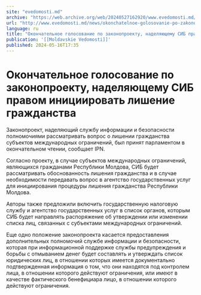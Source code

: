 ```yaml
---
site: "evedomosti.md"
archive: "https://web.archive.org/web/20240527162920/www.evedomosti.md/news/okonchatelnoe-golosovanie-po-zakonoproektu-nadelyayushemu-si"
url: "http://www.evedomosti.md/news/okonchatelnoe-golosovanie-po-zakonoproektu-nadelyayushemu-si"
language: ru
title: "Окончательное голосование по законопроекту, наделяющему СИБ правом инициировать лишение гражданства"
publication: '[[Moldavskie Vedomosti]]'
published: 2024-05-16T17:35
---
```


# Окончательное голосование по законопроекту, наделяющему СИБ правом инициировать лишение гражданства

Законопроект, наделяющий службу информации и безопасности полномочиями рассматривать вопрос о лишении гражданства субъектов международных ограничений, был принят парламентом в окончательном чтении, сообщает IPN.

Согласно проекту, в случае субъектов международных ограничений, являющихся гражданами Республики Молдова, СИБ будет рассматривать обоснованность лишения гражданства и в случае необходимости передавать вопрос в агентство государственных услуг для инициирования процедуры лишения гражданства Республики Молдова.

Авторы также предложили включить государственную налоговую службу и агентство государственных услуг в список органов, которым СИБ будет направлять распоряжение об утверждении или изменении списка лиц, связанных с субъектами международных ограничений.

Еще одно положение законопроекта касается предоставления дополнительных полномочий службе информации и безопасности, которая при информационной поддержке службы предупреждения и борьбы с отмыванием денег будет составлять и утверждать список юридических лиц, в отношении которых имеется документально подтвержденная информация о том, что они находятся под контролем лица, в отношении которого действуют ограничения, или имеют в качестве фактического бенефициара лицо, в отношении которого действуют ограничения.